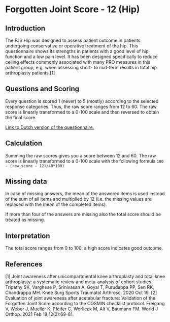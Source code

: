 # Forgotten Joint Score - 12 (Hip)

## Introduction

The FJS Hip was designed to assess patient outcome in patients undergoing conservative or operative treatment of the hip. This questionnaire shows its strengths in patients with a good level of hip function and a low pain level. It has been designed specifically to reduce ceiling effects commonly associated with many PRO measures in this patient group, e.g. when assessing short- to mid-term results in total hip arthroplasty patients.[1]


## Questions and Scoring

Every question is scored 1 (never) to 5 (mostly) according to the selected response categories. Thus, the raw score ranges from 12 to 60. The raw score is linearly transformed to a 0-100 scale and then reversed to obtain the final score.

[Link to Dutch version of the questionnaire.](https://drive.google.com/file/d/18-4JoEuK9JRiNg2C9mZps2hV-eSUj-KM/view?usp=sharing)

## Calculation

Summing the raw scores gives you a score between 12 and 60. The raw score is linearly transformed to a 0-100 scale with the following formula `100 - (raw_score - 12)/48*100)`

## Missing data

In case of missing answers, the mean of the answered items is used instead of the sum of all items and multiplied by 12 (i.e. the missing values are replaced with the mean of the completed items).

If more than four of the answers are missing also the total score should be treated as missing.

## Interpretation

The total score ranges from 0 to 100; a high score indicates good outcome.

## References

[1] Joint awareness after unicompartmental knee arthroplasty and total knee arthroplasty: a systematic review and meta-analysis of cohort studies. Tripathy SK, Varghese P, Srinivasan A, Goyal T, Purudappa PP, Sen RK, Chandrappa MH. Knee Surg Sports Traumatol Arthrosc. 2020 Oct 19.
[2] Evaluation of joint awareness after acetabular fracture: Validation of the Forgotten Joint Score according to the COSMIN checklist protocol. Freigang V, Weber J, Mueller K, Pfeifer C, Worlicek M, Alt V, Baumann FM. World J Orthop. 2021 Feb 18;12(2):69-81.